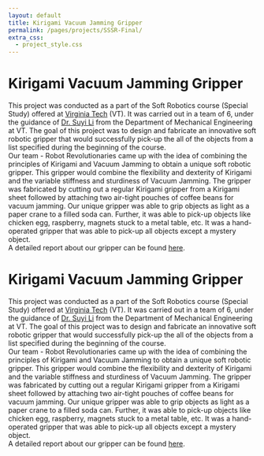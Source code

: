 ```yaml
---
layout: default
title: Kirigami Vacuum Jamming Gripper
permalink: /pages/projects/SSSR-Final/
extra_css:
  - project_style.css
---
```


<!-- paste the body from SSSR-Final.html here -->
<div class="content_desktop">
    <div class="projects">
        <h1>Kirigami Vacuum Jamming Gripper</h1>
        <p>
            This project was conducted as a part of the Soft Robotics course (Special Study) offered at <a href="https://vt.edu">Virginia Tech</a> (VT). It was carried out in a team of 
            6, under the guidance of <a href="https://scholar.google.com/citations?user=hu-rElUAAAAJ&hl=en&oi=ao">Dr. Suyi Li</a> from the Department of Mechanical Engineering at VT. 
            The goal of this project was to design and fabricate an innovative soft robotic gripper that would successfully pick-up the all of the objects from a list 
            specified during the beginning of the course.<br>
            Our team - Robot Revolutionaries came up with the idea of combining the principles of Kirigami and Vacuum Jamming to obtain a unique soft robotic gripper. This gripper 
            would combine the flexibility and dexterity of Kirigami and the variable stiffness and sturdiness of Vacuum Jamming. The gripper was fabricated by cutting out a regular 
            Kirigami gripper from a Kirigami sheet followed by attaching two air-tight pouches of coffee beans for vacuum jamming. Our unique gripper was able to grip objects as light 
            as a paper crane to a filled soda can. Further, it was able to pick-up objects like chicken egg, raspberry, magnets stuck to a metal table, etc. It was a hand-operated 
            gripper that was able to pick-up all objects except a mystery object.<br>
            A detailed report about our gripper can be found <a href="https://sites.google.com/vt.edu/robot-revolutionaries/home">here</a>.
        </p>
    </div>
</div>
<!-- Page content for mobile-->
<div class="content_mobile">
    <div class="projects_mobile">
        <h1>Kirigami Vacuum Jamming Gripper</h1>
        <p>
            This project was conducted as a part of the Soft Robotics course (Special Study) offered at <a href="https://vt.edu">Virginia Tech</a> (VT). It was carried out in a team of 
            6, under the guidance of <a href="https://scholar.google.com/citations?user=hu-rElUAAAAJ&hl=en&oi=ao">Dr. Suyi Li</a> from the Department of Mechanical Engineering at VT. 
            The goal of this project was to design and fabricate an innovative soft robotic gripper that would successfully pick-up the all of the objects from a list 
            specified during the beginning of the course.<br>
            Our team - Robot Revolutionaries came up with the idea of combining the principles of Kirigami and Vacuum Jamming to obtain a unique soft robotic gripper. This gripper 
            would combine the flexibility and dexterity of Kirigami and the variable stiffness and sturdiness of Vacuum Jamming. The gripper was fabricated by cutting out a regular 
            Kirigami gripper from a Kirigami sheet followed by attaching two air-tight pouches of coffee beans for vacuum jamming. Our unique gripper was able to grip objects as light 
            as a paper crane to a filled soda can. Further, it was able to pick-up objects like chicken egg, raspberry, magnets stuck to a metal table, etc. It was a hand-operated 
            gripper that was able to pick-up all objects except a mystery object.<br>
            A detailed report about our gripper can be found <a href="https://sites.google.com/vt.edu/robot-revolutionaries/home">here</a>.
        </p>
    </div>
    <!-- <div class="project-photo">
        <img src="assets/NPR-STAR.png">
    </div> -->
</div>
